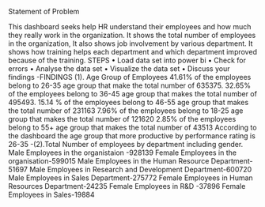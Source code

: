 Statement of Problem

This dashboard seeks help HR understand their employees and how much they really work in the organization. 
It shows the total number of employees in the organization, It also shows job involvement by various department. 
It shows how training helps each department and which department improved because of the training.
STEPS
•	Load data set into power bi
•	Check for errors
•	Analyse the data set
•	Visualize the data set
•	Discuss your findings
-FINDINGS
(1). Age Group of Employees
41.61% of the employees belong to 26-35 age group that make the total number of 635375.
32.65% of the employees belong to 36-45 age group that makes the total number of 495493.
15.14 % of the employees belong to 46-55 age group that makes the total number of 231163
7.96% of the employees belong to 18-25 age group that makes the total number of 121620
2.85% of the employees belong to 55+ age group that makes the total number of 43513
 According to the dashboard the age group that more productive by performance rating is 26-35
-(2).Total Number of employees by department including gender.
Male Employees in the organistaion -928139
Female Employees in the organisation-599015
Male Employees in the Human Resource Department- 51697
Male Employees in Research and Development Department-600720
Male Employees in Sales Department-275772
Female Employees in Human Resources Department-24235
Female Employees in R&D -37896
Female Employees in Sales-19884

